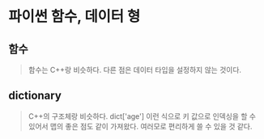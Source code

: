 # 파이썬 함수, 데이터 형

## 함수

> 함수는 C++랑 비슷하다. 다른 점은 데이터 타입을 설정하지 않는 것이다.

## dictionary

> C++의 구조체랑 비슷하다. dict['age'] 이런 식으로 키 값으로 인덱싱을 할 수 있어서 맵의 좋은 점도 같이 가져왔다. 여러모로 편리하게 쓸 수 있을 것 같다.

